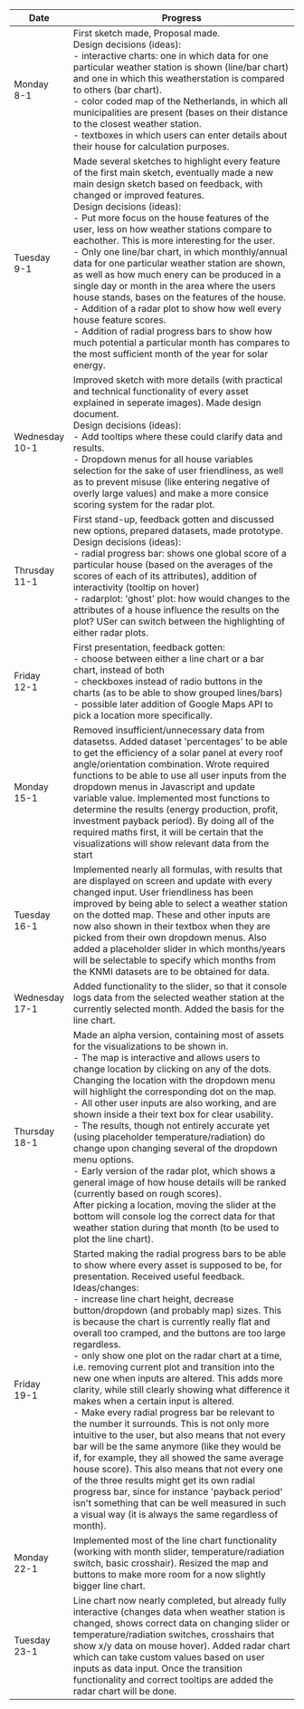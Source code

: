 Date | Progress
--- | ---
Monday <br> 8-1 | First sketch made, Proposal made. <br> Design decisions (ideas): <br> - interactive charts: one in which data for one particular weather station is shown (line/bar chart) and one in which this weatherstation is compared to others (bar chart). <br> - color coded map of the Netherlands, in which all municipalities are present (bases on their distance to the closest weather station. <br> - textboxes in which users can enter details about their house for calculation purposes. 
Tuesday <br> 9-1 | Made several sketches to highlight every feature of the first main sketch, eventually made a new main design sketch based on feedback, with changed or improved features. <br> Design decisions (ideas): <br> - Put more focus on the house features of the user, less on how weather stations compare to eachother. This is more interesting for the user. <br> - Only one line/bar chart, in which monthly/annual data for one particular weather station are shown, as well as how much enery can be produced in a single day or month in the area where the users house stands, bases on the features of the house. <br> - Addition of a radar plot to show how well every house feature scores. <br> - Addition of radial progress bars to show how much potential a particular month has compares to the most sufficient month of the year for solar energy. 
Wednesday <br> 10-1 | Improved sketch with more details (with practical and technical functionality of every asset explained in seperate images). Made design document. <br> Design decisions (ideas): <br> - Add tooltips where these could clarify data and results. <br> - Dropdown menus for all house variables selection for the sake of user friendliness, as well as to prevent misuse (like entering negative of overly large values) and make a more consice scoring system for the radar plot.
Thrusday <br> 11-1 | First stand-up, feedback gotten and discussed new options, prepared datasets, made prototype. <br> Design decisions (ideas): <br>- radial progress bar: shows one global score of a particular house (based on the averages of the scores of each of its attributes), addition of interactivity (tooltip on hover) <br> - radarplot: &#39;ghost&#39; plot: how would changes to the attributes of a house influence the results on the plot? USer can switch between the highlighting of either radar plots.
Friday <br> 12-1 | First presentation, feedback gotten: <br> - choose between either a line chart or a bar chart, instead of both <br> - checkboxes instead of radio buttons in the charts (as to be able to show grouped lines/bars) <br> - possible later addition of Google Maps API to pick a location more specifically.
Monday <br> 15-1 | Removed insufficient/unnecessary data from datasetss. Added dataset 'percentages' to be able to get the efficiency of a solar panel at every roof angle/orientation combination. Wrote required functions to be able to use all user inputs from the dropdown menus in Javascript and update variable value. Implemented most functions to determine the results (energy production, profit, investment payback period). By doing all of the required maths first, it will be certain that the visualizations will show relevant data from the start
Tuesday <br> 16-1 | Implemented nearly all formulas, with results that are displayed on screen and update with every changed input. User friendliness has been improved by being able to select a weather station on the dotted map. These and other inputs are now also shown in their textbox when they are picked from their own dropdown menus. Also added a placeholder slider in which months/years will be selectable to specify which months from the KNMI datasets are to be obtained for data.
Wednesday <br> 17-1 | Added functionality to the slider, so that it console logs data from the selected weather station at the currently selected month. Added the basis for the line chart.
Thursday <br> 18-1 | Made an alpha version, containing most of assets for the visualizations to be shown in. <br> - The map is interactive and allows users to change location by clicking on any of the dots. Changing the location with the dropdown menu will highlight the corresponding dot on the map. <br> - All other user inputs are also working, and are shown inside a their text box for clear usability. <br> - The results, though not entirely accurate yet (using placeholder temperature/radiation) do change upon changing several of the dropdown menu options. <br> - Early version of the radar plot, which shows a general image of how house details will be ranked (currently based on rough scores). <br> After picking a location, moving the slider at the bottom will console log the correct data for that weather station during that month (to be used to plot the line chart).
Friday <br> 19-1 | Started making the radial progress bars to be able to show where every asset is supposed to be, for presentation. Received useful feedback. Ideas/changes: <br> - increase line chart height, decrease button/dropdown (and probably map) sizes. This is because the chart is currently really flat and overall too cramped, and the buttons are too large regardless. <br> - only show one plot on the radar chart at a time, i.e. removing current plot and transition into the new one when inputs are altered. This adds more clarity, while still clearly showing what difference it makes when a certain input is altered. <br> - Make every radial progress bar be relevant to the number it surrounds. This is not only more intuitive to the user, but also means that not every bar will be the same anymore (like they would be if, for example, they all showed the same average house score). This also means that not every one of the three results might get its own radial progress bar, since for instance 'payback period' isn't something that can be well measured in such a visual way (it is always the same regardless of month).
Monday <br> 22-1 | Implemented most of the line chart functionality (working with month slider, temperature/radiation switch, basic crosshair). Resized the map and buttons to make more room for a now slightly bigger line chart.
Tuesday <br> 23-1 | Line chart now nearly completed, but already fully interactive (changes data when weather station is changed, shows correct data on changing slider or temperature/radiation switches, crosshairs that show x/y data on mouse hover). Added radar chart which can take custom values based on user inputs as data input. Once the transition functionality and correct tooltips are added the radar chart will be done.
